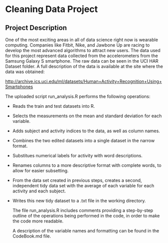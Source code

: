 Cleaning Data Project
====================

## Project Description

One of the most exciting areas in all of data science right now is wearable computing. Companies like Fitbit, Nike, and Jawbone Up are racing to develop the most advanced algorithms to attract new users. The data used for this project represent data collected from the accelerometers from the Samsung Galaxy S smartphone. The raw data can be seen in the UCI HAR Dataset folder. A full description of the data is available at the site where the data was obtained: 

http://archive.ics.uci.edu/ml/datasets/Human+Activity+Recognition+Using+Smartphones  


The uploaded script run_analysis.R performs the following operations:

- Reads the train and test datasets into R.  
- Selects the measurements on the mean and standard deviation for each variable.  
- Adds subject and activity indices to the data, as well as column names.  
- Combines the two edited datasets into a single dataset in the narrow format.  
- Substitues numerical labels for activity with word descriptions.  
- Renames columns to a more descriptive format with complete words, to allow for easier subsetting.  
- From the data set created in previous steps, creates a second, independent tidy data set with the average of each variable for each activity and each subject.  
- Writes this new tidy dataset to a .txt file in the working directory.  

  The file run_analysis.R includes comments providing a step-by-step outline of the operations being performed in the code, in order to make the code more readable.
  
  A description of the variable names and formatting can be found in the CodeBook.md file.
